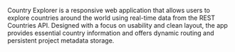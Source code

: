 Country Explorer is a responsive web application that allows users to explore countries around the world using real-time data from the REST Countries API. Designed with a focus on usability and clean layout, the app provides essential country information and offers dynamic routing and persistent project metadata storage.
